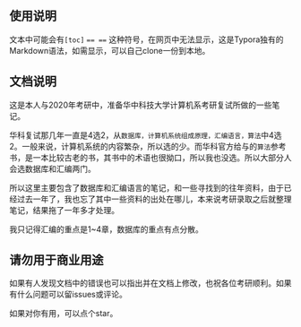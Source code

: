 ## 使用说明

文本中可能会有`[toc]`  `== ==`   这种符号，在网页中无法显示，这是Typora独有的Markdown语法，如需显示，可以自己clone一份到本地。

## 文档说明

这是本人与2020年考研中，准备华中科技大学计算机系考研复试所做的一些笔记。

华科复试那几年一直是4选2，从`数据库，计算机系统组成原理，汇编语言，算法`中4选2。一般来说，计算机系统的内容繁杂，所以选的少。而华科官方给与的`算法`参考书，是一本比较古老的书，其书中的术语也很拗口，所以我也没选。所以大部分人会选数据库和汇编两门。

所以这里主要包含了数据库和汇编语言的笔记，和一些寻找到的往年资料，由于已经过去一年了，我也忘了其中一些资料的出处在哪儿，本来说考研录取之后就整理笔记，结果拖了一年多才处理。

我只记得汇编的重点是1~4章，数据库的重点有点分散。

## 请勿用于商业用途

如果有人发现文档中的错误也可以指出并在文档上修改，也祝各位考研顺利。如果有什么问题可以留issues或评论。

如果对你有用，可以点个star。

